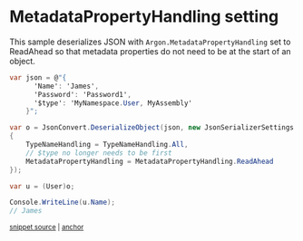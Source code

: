 # MetadataPropertyHandling setting

This sample deserializes JSON with `Argon.MetadataPropertyHandling` set to ReadAhead so that metadata properties do not need to be at the start of an object.

<!-- snippet: DeserializeMetadataPropertyHandling -->
<a id='snippet-deserializemetadatapropertyhandling'></a>
```cs
var json = @"{
      'Name': 'James',
      'Password': 'Password1',
      '$type': 'MyNamespace.User, MyAssembly'
    }";

var o = JsonConvert.DeserializeObject(json, new JsonSerializerSettings
{
    TypeNameHandling = TypeNameHandling.All,
    // $type no longer needs to be first
    MetadataPropertyHandling = MetadataPropertyHandling.ReadAhead
});

var u = (User)o;

Console.WriteLine(u.Name);
// James
```
<sup><a href='/src/Tests/Documentation/Samples/Serializer/DeserializeMetadataPropertyHandling.cs#L17-L35' title='Snippet source file'>snippet source</a> | <a href='#snippet-deserializemetadatapropertyhandling' title='Start of snippet'>anchor</a></sup>
<!-- endSnippet -->
